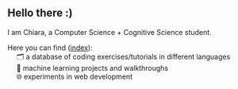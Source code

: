 ## Hello there :)

I am Chiara, a Computer Science + Cognitive Science student. 

Here you can find ([index](https://github.com/cchiarissima/navigation)):\
&emsp; 🗂️ a database of coding exercises/tutorials in different languages\
&emsp; 🤖 machine learning projects and walkthroughs\
&emsp; 🌐 experiments in web development


